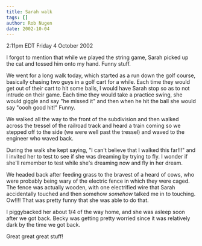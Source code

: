 ```yaml
---
title: Sarah walk
tags: []
author: Rob Nugen
date: 2002-10-04
---
```


<p class=date>2:11pm EDT Friday 4 October 2002</p>

<p>I forgot to mention that while we played the string game, Sarah
picked up the cat and tossed him onto my hand.  Funny stuff.</p>

<p>We went for a long walk today, which started as a run down the golf
course, basically chasing two guys in a golf cart for a while.  Each
time they would get out of their cart to hit some balls, I would have
Sarah stop so as to not intrude on their game.  Each time they would
take a practice swing, she would giggle and say "he missed it" and
then when he hit the ball she would say "oooh good hit!"  Funny.</p>

<p>We walked all the way to the front of the subdivision and then
walked across the tressel of the railroad track and heard a train
coming so we stepped off to the side (we were well past the tressel)
and waved to the engineer who waved back.</p>

<p>During the walk she kept saying, "I can't believe that I walked
this far!!!" and I invited her to test to see if she was dreaming by
trying to fly.  I wonder if she'll remember to test while she's
dreaming now and fly in her dream.</p>

<p>We headed back after feeding grass to the bravest of a heard of
cows, who were probably being wary of the electric fence in which they
were caged.  The fence was actually wooden, with one electrified wire
that Sarah accidentally touched and then somehow <em>somehow</em>
talked me in to touching.  Ow!!!!  That was pretty funny that she was
able to do that.</p>

<p>I piggybacked her about 1/4 of the way home, and she was asleep
soon after we got back.  Becky was getting pretty worried since it was
relatively dark by the time we got back.</p>

<p>Great great great stuff!</p>
